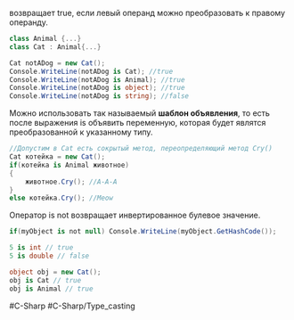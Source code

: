 возвращает true, если левый операнд можно преобразовать к правому операнду.

```cs
class Animal {...}
class Cat : Animal{...}

Cat notADog = new Cat();
Console.WriteLine(notADog is Cat); //true
Console.WriteLine(notADog is Animal); //true
Console.WriteLine(notADog is object); //true
Console.WriteLine(notADog is string); //false
```

Можно использовать так называемый **шаблон объявления**, то есть после выражения is объявить переменную, которая будет являтся преобразованной к указанному типу.

```cs
//Допустим в Cat есть сокрытый метод, переопределяющий метод Cry()
Cat котейка = new Cat();
if(котейка is Animal животное)
{
	животное.Cry(); //А-А-А
}
else котейка.Cry(); //Meow
```

Оператор is not возвращает инвертированное булевое значение.
```cs
if(myObject is not null) Console.WriteLine(myObject.GetHashCode());
```

```csharp
5 is int // true
5 is double // false

object obj = new Cat();
obj is Cat // true
obj is Animal // true
```

#C-Sharp #C-Sharp/Type_casting
